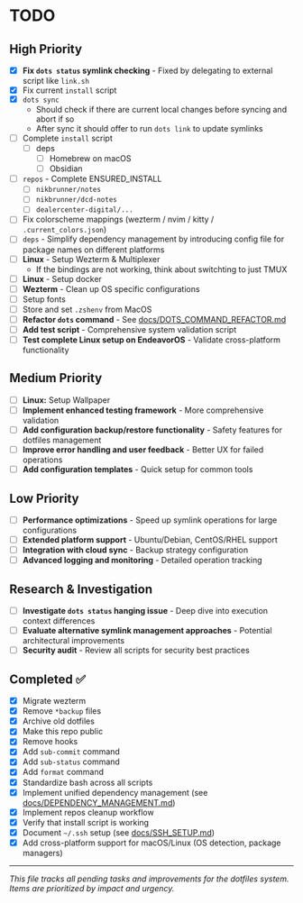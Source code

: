 # TODO

## High Priority

- [x] **Fix `dots status` symlink checking** - Fixed by delegating to external script like `link.sh`
- [x] Fix current `install` script
- [x] `dots sync`
  - Should check if there are current local changes before syncing and abort
    if so
  - After sync it should offer to run `dots link` to update symlinks
- [ ] Complete `install` script
  - [ ] deps
    - [ ] Homebrew on macOS
    - [ ] Obsidian
- [ ] `repos` - Complete ENSURED_INSTALL
  - [ ] `nikbrunner/notes`
  - [ ] `nikbrunner/dcd-notes`
  - [ ] `dealercenter-digital/...`
- [ ] Fix colorscheme mappings (wezterm / nvim / kitty / `.current_colors.json`)
- [ ] `deps` - Simplify dependency management by introducing config file for
      package names on different platforms
- [ ] **Linux** - Setup Wezterm & Multiplexer
  - If the bindings are not working, think about switchting to just TMUX
- [ ] **Linux** - Setup docker
- [ ] **Wezterm** - Clean up OS specific configurations
- [ ] Setup fonts
- [ ] Store and set `.zshenv` from MacOS
- [ ] **Refactor `dots` command** - See [docs/DOTS_COMMAND_REFACTOR.md](./docs/DOTS_COMMAND_REFACTOR.md)
- [ ] **Add test script** - Comprehensive system validation script
- [ ] **Test complete Linux setup on EndeavorOS** - Validate cross-platform functionality

## Medium Priority

- [ ] **Linux:** Setup Wallpaper
- [ ] **Implement enhanced testing framework** - More comprehensive validation
- [ ] **Add configuration backup/restore functionality** - Safety features for dotfiles management
- [ ] **Improve error handling and user feedback** - Better UX for failed operations
- [ ] **Add configuration templates** - Quick setup for common tools

## Low Priority

- [ ] **Performance optimizations** - Speed up symlink operations for large configurations
- [ ] **Extended platform support** - Ubuntu/Debian, CentOS/RHEL support
- [ ] **Integration with cloud sync** - Backup strategy configuration
- [ ] **Advanced logging and monitoring** - Detailed operation tracking

## Research & Investigation

- [ ] **Investigate `dots status` hanging issue** - Deep dive into execution context differences
- [ ] **Evaluate alternative symlink management approaches** - Potential architectural improvements
- [ ] **Security audit** - Review all scripts for security best practices

## Completed ✅

- [x] Migrate wezterm
- [x] Remove `*backup` files
- [x] Archive old dotfiles
- [x] Make this repo public
- [x] Remove hooks
- [x] Add `sub-commit` command
- [x] Add `sub-status` command
- [x] Add `format` command
- [x] Standardize bash across all scripts
- [x] Implement unified dependency management (see [docs/DEPENDENCY_MANAGEMENT.md](./docs/DEPENDENCY_MANAGEMENT.md))
- [x] Implement repos cleanup workflow
- [x] Verify that install script is working
- [x] Document `~/.ssh` setup (see [docs/SSH_SETUP.md](./docs/SSH_SETUP.md))
- [x] Add cross-platform support for macOS/Linux (OS detection, package managers)

---

_This file tracks all pending tasks and improvements for the dotfiles system. Items are prioritized by impact and urgency._
